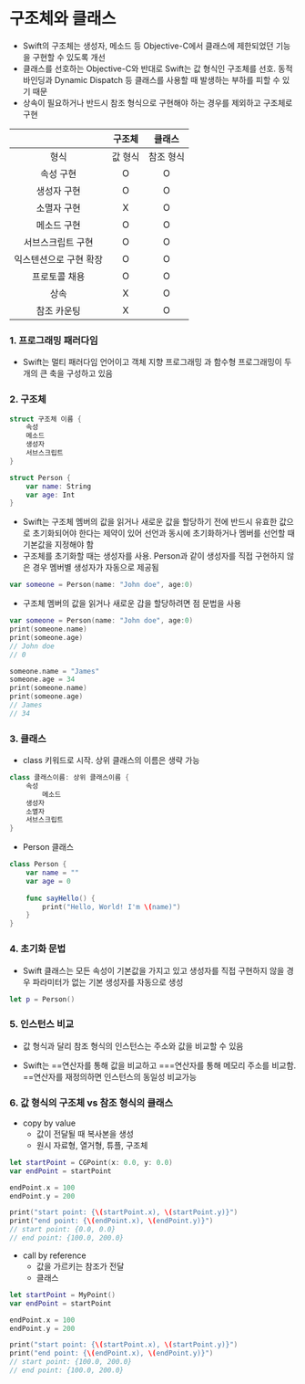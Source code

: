 # 구조체와 클래스

- Swift의 구조체는 생성자, 메소드 등 Objective-C에서 클래스에 제한되었던 기능을 구현할 수 있도록 개선
- 클래스를 선호하는 Objective-C와 반대로 Swift는 값 형식인 구조체를 선호. 동적 바인딩과 Dynamic Dispatch 등 클래스를 사용할 때 발생하는 부하를 피할 수 있기 때문
- 상속이 필요하거나 반드시 참조 형식으로 구현해야 하는 경우를 제외하고 구조체로 구현

|                        | 구조체  |  클래스   |
| :--------------------: | :-----: | :-------: |
|          형식          | 값 형식 | 참조 형식 |
|       속성 구현        |    O    |     O     |
|      생성자 구현       |    O    |     O     |
|      소멸자 구현       |    X    |     O     |
|      메소드 구현       |    O    |     O     |
|   서브스크립트 구현    |    O    |     O     |
| 익스텐션으로 구현 확장 |    O    |     O     |
|     프로토콜 채용      |    O    |     O     |
|          상속          |    X    |     O     |
|      참조 카운팅       |    X    |     O     |



### 1. 프로그래밍 패러다임

- Swift는 멀티 패러다임 언어이고 객체 지향 프로그래밍 과 함수형 프로그래밍이 두개의 큰 축을 구성하고 있음



### 2. 구조체

```swift
struct 구조체 이름 {
  	속성
  	메소드
  	생성자
  	서브스크립트
}
```

```swift
struct Person {
  	var name: String
  	var age: Int
}
```

- Swift는 구조체 멤버의 값을 읽거나 새로운 값을 할당하기 전에 반드시 유효한 값으로 초기화되어야 한다는 제약이 있어 선언과 동시에 초기화하거나 멤버를 선언할 때 기본값을 지정해야 함
- 구조체를 초기화할 때는 생성자를 사용. Person과 같이 생성자를 직접 구현하지 않은 경우 멤버별 생성자가 자동으로 제공됨

```swift
var someone = Person(name: "John doe", age:0)
```

- 구조체 멤버의 값을 읽거나 새로운 갑을 할당하려면 점 문법을 사용

```swift
var someone = Person(name: "John doe", age:0)
print(someone.name)
print(someone.age)
// John doe
// 0

someone.name = "James"
someone.age = 34
print(someone.name)
print(someone.age)
// James
// 34
```



### 3. 클래스

- class 키워드로 시작. 상위 클래스의 이름은 생략 가능

```swift
class 클래스이름: 상위 클래스이름 {
  	속성
 		메소드
  	생성자
  	소멸자
  	서브스크립트
}
```

- Person 클래스

```swift
class Person {
  	var name = ""
  	var age = 0
  
  	func sayHello() {
      	print("Hello, World! I'm \(name)")
    }
}
```



### 4. 초기화 문법

- Swift 클래스는 모든 속성이 기본값을 가지고 있고 생성자를 직접 구현하지 않을 경우 파라미터가 없는 기본 생성자를 자동으로 생성

```swift
let p = Person()
```



### 5. 인스턴스 비교

- 값 형식과 달리 참조 형식의 인스턴스는 주소와 값을 비교할 수 있음

- Swift는 ==연산자를 통해 값을 비교하고 ===연산자를 통해 메모리 주소를 비교함. ==연산자를 재정의하면 인스턴스의 동일성 비교가능

  

### 6. 값 형식의 구조체 vs 참조 형식의 클래스

- copy by value
  - 값이 전달될 때 복사본을 생성
  - 원시 자료형, 열거형, 튜플, 구조체 

```swift
let startPoint = CGPoint(x: 0.0, y: 0.0)
var endPoint = startPoint

endPoint.x = 100
endPoint.y = 200

print("start point: {\(startPoint.x), \(startPoint.y)}")
print("end point: {\(endPoint.x), \(endPoint.y)}")
// start point: {0.0, 0.0}
// end point: {100.0, 200.0}
```



- call by reference
  - 값을 가르키는 참조가 전달
  - 클래스

```swift
let startPoint = MyPoint()
var endPoint = startPoint

endPoint.x = 100
endPoint.y = 200

print("start point: {\(startPoint.x), \(startPoint.y)}")
print("end point: {\(endPoint.x), \(endPoint.y)}")
// start point: {100.0, 200.0}
// end point: {100.0, 200.0}
```









